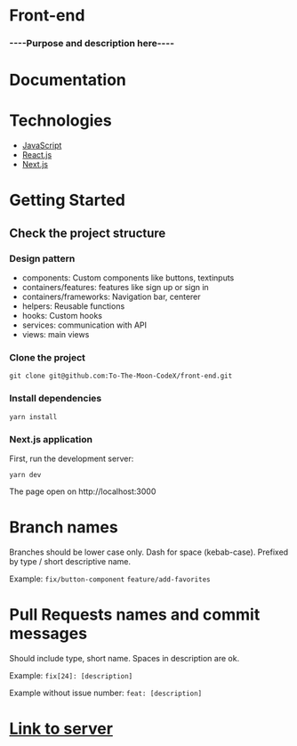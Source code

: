 # Front-end



### ----Purpose and description  here----

# Documentation



# Technologies

- [JavaScript](https://www.w3schools.com/js/)
- [React.js](https://reactjs.org/)
- [Next.js](https://nextjs.org/)


# Getting Started

## Check the project structure

### Design pattern
* components: Custom components like buttons, textinputs 
* containers/features: features like sign up or sign in
* containers/frameworks: Navigation bar, centerer
* helpers: Reusable functions
* hooks: Custom hooks
* services: communication with API
* views: main views


### Clone the project 

```
git clone git@github.com:To-The-Moon-CodeX/front-end.git
```

### Install dependencies
```
yarn install
```

### Next.js application

First, run the development server:

```
yarn dev
```

The page open on http://localhost:3000


# Branch names

Branches should be lower case only. Dash for space (kebab-case). Prefixed by type / short descriptive name.

Example:
`fix/button-component`
`feature/add-favorites`

# Pull Requests names and commit messages

Should include type, short name. Spaces in description are ok.

Example:
`fix[24]: [description]`

Example without issue number:
`feat: [description]`





# [Link to server](https://github.com/To-The-Moon-CodeX/back-end)
